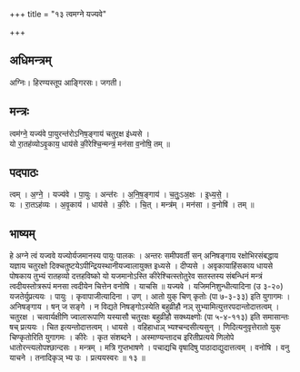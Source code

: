 +++
title = "१३ त्वमग्ने यज्यवे"

+++
## अधिमन्त्रम्
अग्निः। हिरण्यस्तूप आङ्गिरसः। जगती।

## मन्त्रः
त्वम॑ग्ने॒ यज्य॑वे पा॒युरन्त॑रोऽनिष॒ङ्गाय॑ चतुर॒क्ष इ॑ध्यसे ।  
यो रा॒तह॑व्योऽवृ॒काय॒ धाय॑से की॒रेश्चि॒न्मन्त्रं॒ मन॑सा व॒नोषि॒ तम् ॥

## पदपाठः
त्वम् । अ॒ग्ने॒ । यज्य॑वे । पा॒युः । अन्त॑रः । अ॒नि॒ष॒ङ्गाय॑ । च॒तुः॒ऽअ॒क्षः । इ॒ध्य॒से॒ ।  
यः । रा॒तऽह॑व्यः । अ॒वृ॒काय॑ । धाय॑से । की॒रेः । चि॒त् । मन्त्र॑म् । मन॑सा । व॒नोषि॑ । तम् ॥

## भाष्यम्
हे अग्ने त्वं यज्ववे यज्योर्यजमानस्य पायुः पालकः । अन्तरः समीपवर्ती सन् अनिषङ्गाय रक्षोभिरसंबद्धाय यज्ञाय चतुरक्षो दिक्चतुष्टयेऽपीन्द्रियस्थानीयज्वालायुक्त इध्यसे । दीप्यसे । अवृकायाहिंसकाय धायसे पोषकाय तुभ्यं रातहव्यो दत्तहविष्को यो यजमानोऽस्ति कीरेश्चित्स्तोतुरेव सतस्तस्य संबन्धिनं मन्त्रं त्वदीयस्तोत्ररूपं मनसा त्वदीयेन चित्तेन वनोषि । याचसि ॥ यज्यवे । यजिमनिशुन्धीत्यादिना (उ ३-२०) यजतेर्युप्रत्ययः । पायुः । कृवापाजीत्यादिना । उण् । आतो युक् चिण् कृतोः (पा ७-३-३३) इति युगागमः । अनिषङ्गाय । षन् ज सङ्गे । न विद्यते निषङ्गोऽस्येति बहुव्रीहौ नञ् सुभ्यामित्युत्तरपदान्तोदात्तत्वम् । चतुरक्ष । चत्वार्यक्षीणि ज्वालारूपाणि यस्यासौ चतुरक्षः बहुव्रीहौ सक्थ्यक्ष्णोः (पा ५-४-११३) इति समासान्तः षच् प्रत्ययः । चित इत्यन्तोदात्तत्वम् । धायसे । वहिहाधाञ् भ्यश्चन्दसीत्यसुन् । णिदित्यनुवृत्तेरातो युक् चिण्कृतोरिति युगागमः । कीरेः । कृत संशब्दने । अस्माण्यन्तादच इरितीप्रत्यये णिलोपे धातोरन्त्यलोपश्छान्दसः । मन्त्रम् । मत्रि गुप्तभाषणे । पचाद्यचि वृषादिषु पाठादाद्युदात्तत्वम् । वनोषि । वनु याचने । तनादिकृञ् भ्य उः । प्रत्ययस्वरः ॥ १३ ॥